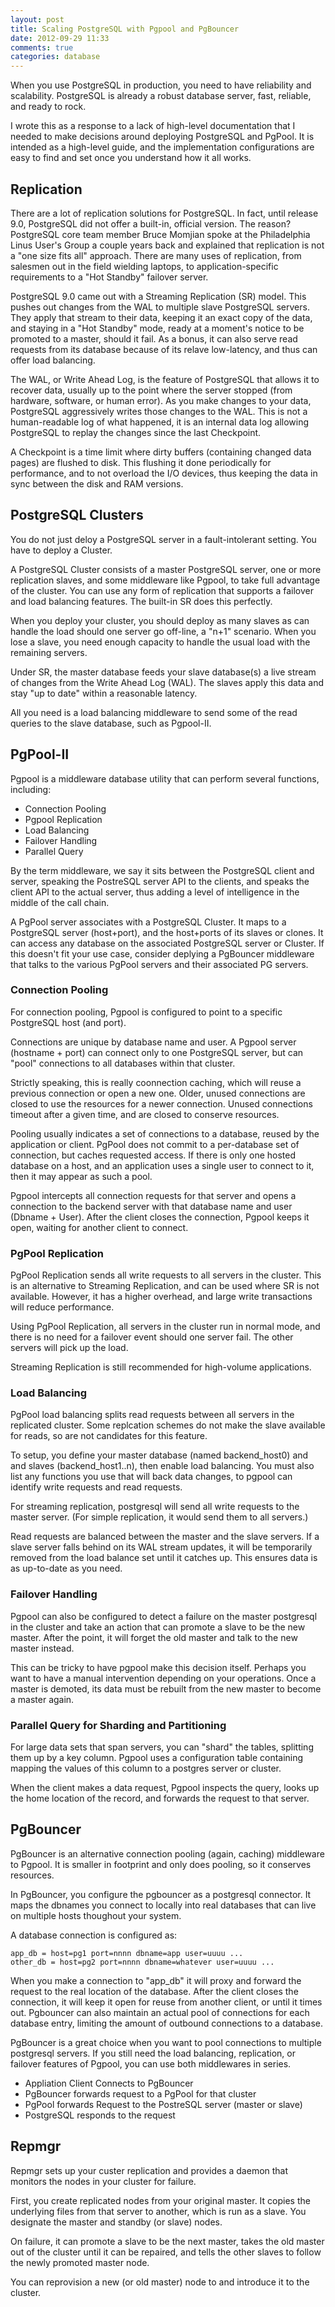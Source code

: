 ```yaml
---
layout: post
title: Scaling PostgreSQL with Pgpool and PgBouncer
date: 2012-09-29 11:33
comments: true
categories: database
---
```


When you use PostgreSQL in production, you need to have reliability and
scalability. PostgreSQL is already a robust database server, fast,
reliable, and ready to rock.

I wrote this as a response to a lack of high-level documentation that I
needed to make decisions around deploying PostgreSQL and PgPool. It is
intended as a high-level guide, and the implementation configurations
are easy to find and set once you understand how it all works.

## Replication

There are a lot of replication solutions for PostgreSQL. In fact, until
release 9.0, PostgreSQL did not offer a built-in, official version. The
reason? PostgreSQL core team member Bruce Momjian spoke at the
Philadelphia Linus User's Group a couple years back and explained that
replication is not a "one size fits all" approach. There are many uses
of replication, from salesmen out in the field wielding laptops, to
application-specific requirements to a "Hot Standby" failover server.

PostgreSQL 9.0 came out with a Streaming Replication (SR) model. This
pushes out changes from the WAL to multiple slave PostgreSQL servers.
They apply that stream to their data, keeping it an exact copy of the
data, and staying in a "Hot Standby" mode, ready at a moment's notice to
be promoted to a master, should it fail. As a bonus, it can also serve
read requests from its database because of its relave low-latency, and
thus can offer load balancing.

The WAL, or Write Ahead Log, is the feature of PostgreSQL that allows it
to recover data, usually up to the point where the server stopped (from
hardware, software, or human error). As you make changes to your data,
PostgreSQL aggressively writes those changes to the WAL. This is not a
human-readable log of what happened, it is an internal data log allowing
PostgreSQL to replay the changes since the last Checkpoint.

A Checkpoint is a time limit where dirty buffers (containing changed
data pages) are flushed to disk. This flushing it done periodically for
performance, and to not overload the I/O devices, thus keeping the data
in sync between the disk and RAM versions.

## PostgreSQL Clusters

You do not just deloy a PostgreSQL server in a fault-intolerant setting.
You have to deploy a Cluster.

A PostgreSQL Cluster consists of a master PostgreSQL server, one or
more replication slaves, and some middleware like Pgpool, to take full
advantage of the cluster. You can use any form of replication that
supports a failover and load balancing features. The built-in SR does
this perfectly.

When you deploy your cluster, you should deploy as many slaves as can
handle the load should one server go off-line, a "n+1" scenario. When
you lose a slave, you need enough capacity to handle the usual load with
the remaining servers.

Under SR, the master database feeds your slave database(s) a live stream of
changes from the Write Ahead Log (WAL). The slaves apply this data and
stay "up to date" within a reasonable latency.

All you need is a load balancing middleware to send some of the read
queries to the slave database, such as Pgpool-II.

## PgPool-II

Pgpool is a middleware database utility that can perform several
functions, including:

  * Connection Pooling
  * Pgpool Replication
  * Load Balancing
  * Failover Handling
  * Parallel Query

By the term middleware, we say it sits between the PostgreSQL client and
server, speaking the PostreSQL server API to the clients, and
speaks the client API to the actual server, thus adding a level of
intelligence in the middle of the call chain.

A PgPool server associates with a PostgreSQL Cluster. It maps to a
PostgreSQL server (host+port), and the host+ports of its slaves or
clones. It can access any database on the associated PostgreSQL server
or Cluster. If this doesn't fit your use case, consider deplying a
PgBouncer middleware that talks to the various PgPool servers and their
associated PG servers.

### Connection Pooling

For connection pooling, Pgpool is configured to point to a specific
PostgreSQL host (and port). 

Connections are unique by database name and user. A Pgpool server
(hostname + port) can connect only to one PostgreSQL server, but can
"pool" connections to all databases within that cluster.

Strictly speaking, this is really coonnection caching, which will reuse
a previous connection or open a new one. Older, unused connections are
closed to use the resources for a newer connection. Unused connections
timeout after a given time, and are closed to conserve resources.

Pooling usually indicates a set of connections to a database, reused by
the application or client. PgPool does not commit to a per-database
set of connection, but caches requested access. If there is only one
hosted database on a host, and an application uses a single user to
connect to it, then it may appear as such a pool.
  
Pgpool intercepts all connection requests for that server and opens a
connection to the backend server with that database name and user
(Dbname + User). After the client closes the connection, Pgpool keeps it
open, waiting for another client to connect. 

### PgPool Replication

PgPool Replication sends all write requests to all servers in the
cluster. This is an alternative to Streaming Replication, and can be
used where SR is not available. However, it has a higher overhead, and
large write transactions will reduce performance.

Using PgPool Replication, all servers in the cluster run in normal mode,
and there is no need for a failover event should one server fail. The
other servers will pick up the load.

Streaming Replication is still recommended for high-volume applications.

### Load Balancing

PgPool load balancing splits read requests between all servers in the
replicated cluster.  Some replcation schemes do not make the slave
available for reads, so are not candidates for this feature.

To setup, you define your master database (named
backend_host0) and and slaves (backend_host1..n), then enable
load balancing. You must also list any functions you use that will back
data changes, to pgpool can identify write requests and read requests.

For streaming replication, postgresql will send all write requests to
the master server. (For simple replication, it would send them to all
servers.)

Read requests are balanced between the master and the slave servers. If
a slave server falls behind on its WAL stream updates, it will be
temporarily removed from the load balance set until it catches up. This
ensures data is as up-to-date as you need.

### Failover Handling

Pgpool can also be configured to detect a failure on the master
postgresql in the cluster and take an action that can promote a slave to
be the new master. After the point, it will forget the old master and
talk to the new master instead.

This can be tricky to have pgpool make this decision itself. Perhaps you
want to have a manual intervention depending on your operations. Once a
master is demoted, its data must be rebuilt from the new master to
become a master again.

### Parallel Query for Sharding and Partitioning

For large data sets that span servers, you can "shard" the tables,
splitting them up by a key column. Pgpool uses a configuration table
containing mapping the values of this column to a postgres server or
cluster.

When the client makes a data request, Pgpool inspects the query,
looks up the home location of the record, and forwards the request to
that server.

## PgBouncer

PgBouncer is an alternative connection pooling (again, caching)
middleware to Pgpool. It is smaller in footprint and only does pooling,
so it conserves resources.

In PgBouncer, you configure the pgbouncer as a postgresql connector. It
maps the dbnames you connect to locally into real databases that can
live on multiple hosts thoughout your system.

A database connection is configured as:

    app_db = host=pg1 port=nnnn dbname=app user=uuuu ...
    other_db = host=pg2 port=nnnn dbname=whatever user=uuuu ...

When you make a connection to "app_db" it will proxy and forward the
request to the real location of the database. After the client closes
the connection, it will keep it open for reuse from another client, or
until it times out. Pgbouncer can also maintain an actual pool of
connections for each database entry, limiting the amount of outbound
connections to a database.

PgBouncer is a great choice when you want to pool connections to
multiple postgresql servers. If you still need the load balancing,
replication, or failover features of Pgpool, you can use both
middlewares in series.

  * Appliation Client Connects to PgBouncer
  * PgBouncer forwards request to a PgPool for that cluster
  * PgPool forwards Request to the PostreSQL server (master or slave)
  * PostgreSQL responds to the request

## Repmgr

Repmgr sets up your custer replication and provides a daemon that monitors the nodes 
in your cluster for failure. 

First, you create replicated nodes from your original master. It copies
the underlying files from that server to another, which is run as a
slave. You designate the master and standby (or slave) nodes.

On failure, it can promote a slave to be the next master, takes the old
master out of the cluster until it can be repaired, and tells the other
slaves to follow the newly promoted master node.

You can reprovision a new (or old master) node to and introduce it to
the cluster.
